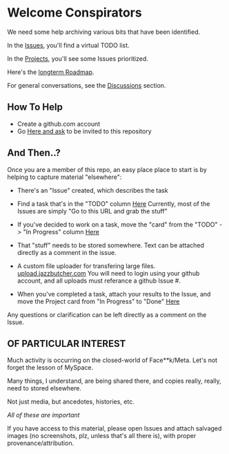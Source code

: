 # Welcome Conspirators

We need some help archiving various bits that have been identified.

In the [Issues](https://github.com/xpollen8/jazzbutcher.com//issues), you'll find a virtual TODO list.

In the [Projects](https://github.com/xpollen8/jazzbutcher.com/projects/1), you'll see some Issues prioritized.

Here's the [longterm Roadmap](https://github.com/xpollen8/jazzbutcher.com/wiki/Roadmap).

For general conversations, see the [Discussions](https://github.com/xpollen8/jazzbutcher.com/discussions) section.

## How To Help

- Create a github.com account
- Go [Here and ask](https://github.com/xpollen8/jazzbutcher.com/discussions/45) to be invited to this repository

## And Then..?

Once you are a member of this repo, an easy place place to start is by helping to capture material "elsewhere":

- There's an "Issue" created, which describes the task

- Find a task that's in the "TODO" column [Here](https://github.com/xpollen8/jazzbutcher.com/projects/1)
  Currently, most of the Issues are simply "Go to this URL and grab the stuff"

- If you've decided to work on a task, move the "card" from the "TODO" -> "In Progress" column [Here](https://github.com/xpollen8/jazzbutcher.com/projects/1)
  
- That "stuff" needs to be stored somewhere.  Text can be attached directly as a comment in the issue.

- A custom file uploader for transfering large files.
  [upload.jazzbutcher.com](https://upload.jazzbutcher.com)
  You will need to login using your github account, and all uploads must referance a github Issue #.
     
- When you've completed a task, attach your results to the Issue, and
   move the Project card from "In Progress" to "Done" [Here](https://github.com/xpollen8/jazzbutcher.com/projects/1)

Any questions or clarification can be left directly as a comment on the Issue.

## OF PARTICULAR INTEREST

Much activity is occurring on the closed-world of Face\*\*k/Meta. Let's not forget the lesson of MySpace.

Many things, I understand, are being shared there, and copies really, really, need to stored elsewhere.

Not just media, but ancedotes, histories, etc.

_All of these are important_

If you have access to this material, please open Issues and attach salvaged images (no screenshots, plz, unless that's all there is),
with proper provenance/attribution.
